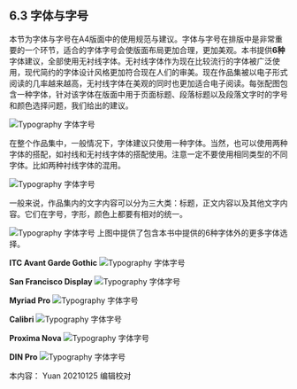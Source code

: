 ## 6.3 字体与字号

本节为字体与字号在A4版面中的使用规范与建议。字体与字号在排版中是非常重要的一个环节，适合的字体字号会使版面布局更加合理，更加美观。本书提供**6种**字体建议，全部使用无衬线字体。无衬线字体作为现在比较流行的字体被广泛使用，现代简约的字体设计风格更加符合现在人们的审美。现在作品集被以电子形式阅读的几率越来越高，无衬线字体在美观的同时也更加适合电子阅读。每张配图包含一种字体，针对该字体在版面中用于页面标题、段落标题以及段落文字时的字号和颜色选择问题，我们给出的建议。

![Typography 字体字号](http://kitpic.makebi.net/2021/lk_03.jpg)

在整个作品集中，一般情况下，字体建议只使用一种字体。当然，也可以使用两种字体的搭配，如衬线和无衬线字体的搭配使用。注意一定不要使用相同类型的不同字体。比如两种衬线字体的混用。

![Typography 字体字号](http://kitpic.makebi.net/2021/lk_04.jpg)

一般来说，作品集内的文字内容可以分为三大类：标题，正文内容以及其他文字内容。它们在字号，字形，颜色上都要有相对的统一。

![Typography 字体字号](http://kitpic.makebi.net/2021/lk_05.jpg)
上图中提供了包含本书中提供的6种字体外的更多字体选择。

**ITC Avant Garde Gothic**
![Typography 字体字号](http://kitpic.makebi.net/2021/lk_06.jpg)

**San Francisco Display**
![Typography 字体字号](http://kitpic.makebi.net/2021/lk_07.jpg)

**Myriad Pro**
![Typography 字体字号](http://kitpic.makebi.net/2021/lk_08.jpg)

**Calibri**
![Typography 字体字号](http://kitpic.makebi.net/2021/lk_09.jpg)

**Proxima Nova**
![Typography 字体字号](http://kitpic.makebi.net/2021/lk_10.jpg)

**DIN Pro**
![Typography 字体字号](http://kitpic.makebi.net/2021/lk_11.jpg)


本内容：
Yuan 20210125 编辑校对
